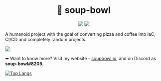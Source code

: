 <h1 align="center">💁 soup-bowl</h1>
<p align="center">
  <img src="https://forthebadge.com/images/badges/compatibility-club-penguin.svg">
  <img src="https://forthebadge.com/images/badges/you-didnt-ask-for-this.svg">
</p>

A humanoid project with the goal of converting pizza and coffee into IaC, CI/CD and completely random projects.

![][head]

➡ Want to know more? Visit my website - [soupbowl.io][site], and on Discord as **soup-bowl#8205**.

[![Top Langs](https://github-readme-stats.vercel.app/api/top-langs/?username=soup-bowl&layout=compact&theme=dracula)](https://github.com/anuraghazra/github-readme-stats)

[head]: /img/head.png
[site]: https://soupbowl.io
